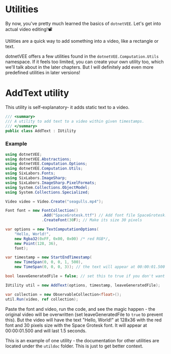 # Utilities
By now, you've pretty much learned the basics of `dotnetVEE`. Let's get into actual video editing!📽️

Utilities are a quick way to add something into a video, like a rectangle or text.

dotnetVEE offers a few utilities found in the `dotnetVEE.Computation.Utils` namespace. If it feels too limited, you can create your own utility too, which we'll talk about in the later chapters. But I will definitely add even more predefined utilities in later versions!

# AddText utility
This utility is self-explanatory- it adds static text to a video.

```cs
/// <summary>
/// A utility to add text to a video within given timestamps.
/// </summary>
public class AddText : IUtility
```

### Example
```cs
using dotnetVEE;
using dotnetVEE.Abstractions;
using dotnetVEE.Computation.Options;
using dotnetVEE.Computation.Utils;
using SixLabors.Fonts;
using SixLabors.ImageSharp;
using SixLabors.ImageSharp.PixelFormats;
using System.Collections.ObjectModel;
using System.Collections.Specialized;

Video video = Video.Create("seagulls.mp4");

Font font = new FontCollection()
                .Add("SpaceGrotesk.ttf") // Add font file SpaceGrotesk.ttf- does not require the font to be installed
                .CreateFont(30F); // Make its size 30 pixels

var options = new TextComputationOptions(
    "Hello, World!",
    new Rgba32(0xFF, 0x00, 0x00) /* red RGB*/,
    new Point(128, 36),
    font);

var timestamp = new StartEndTimestamp(
    new TimeSpan(0, 0, 0, 1, 500),
    new TimeSpan(0, 0, 0, 3)); // the text will appear at 00:00:01.500 and will vanish at 00:00:03.000

bool leaveGeneratedFile = false; // set this to true if you don't want the original video to be overwrtiten.

IUtility util = new AddText(options, timestamp, leaveGeneratedFile);

var collection = new ObservableCollection<float>();
util.Run(video, ref collection);
```

Paste the font and video, run the code, and see the magic happen - the original video will be overwritten (set leaveGeneratedFile to `true` to prevent this). But the video will have the text "Hello, World!" at 128x36 with the red font and 30 pixels size with the Space Grotesk font. It will appear at 00:00:01.500 and will last 1.5 seconds.

This is an example of one utility - the documentation for other utilities are located under the `utildoc` folder. This is just to get better context.
